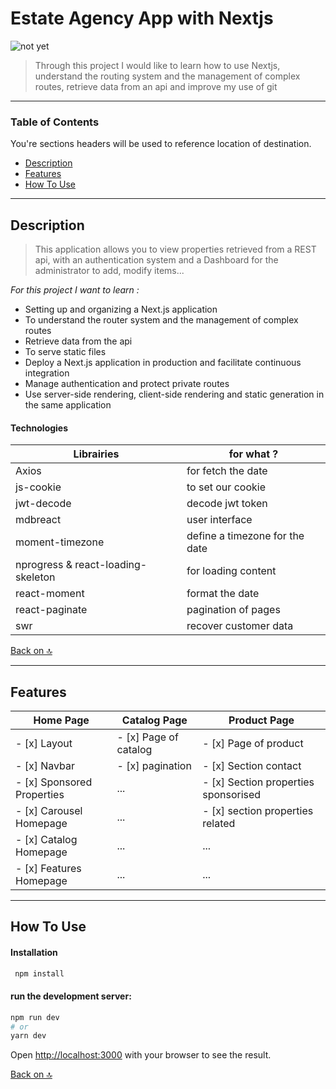# Estate Agency App with Nextjs
![not yet](project-image-url)
> Through this project I would like to learn how to use Nextjs, understand the routing system and the management of complex routes, retrieve data from an api and improve my use of git

---

### Table of Contents
You're sections headers will be used to reference location of destination.

- [Description](#description)
- [Features](#features)
- [How To Use](#how-to-use)

---

## Description

> This application allows you to view properties retrieved from a REST api, with an authentication system and a Dashboard for the administrator to add, modify items...

*For this project I want to learn :*

- Setting up and organizing a Next.js application
- To understand the router system and the management of complex routes
- Retrieve data from the api
- To serve static files
- Deploy a Next.js application in production and facilitate continuous integration
- Manage authentication and protect private routes
- Use server-side rendering, client-side rendering and static generation in the same application

#### Technologies

Librairies | for what ?
------------ | -------------
Axios | for fetch the date
js-cookie | to set our cookie
jwt-decode | decode jwt token
mdbreact | user interface
moment-timezone | define a timezone for the date
nprogress & react-loading-skeleton | for loading content
react-moment | format the date
react-paginate | pagination of pages
swr | recover customer data

[Back on 🔝](#Estate-agency-app-with-nextjs)

---

## Features
Home Page | Catalog Page | Product Page
--------- | ------------ | ------------
- [x] Layout | - [x] Page of catalog | - [x] Page of product 
- [x] Navbar | - [x] pagination | - [x] Section contact
- [x] Sponsored Properties | ... | - [x] Section properties sponsorised
- [x] Carousel Homepage | ... | - [x] section properties related
- [x] Catalog Homepage | ... | ...
- [x] Features Homepage | ... | ... 

---

## How To Use
#### Installation
```bash
 npm install
```
#### run the development server:

```bash
npm run dev
# or
yarn dev
```

Open [http://localhost:3000](http://localhost:3000) with your browser to see the result.

[Back on 🔝](#Estate-agency-app-with-nextjs)
